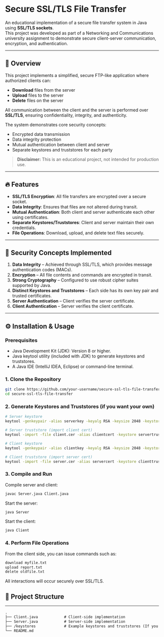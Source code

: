 # Secure SSL/TLS File Transfer

An educational implementation of a secure file transfer system in Java using **SSL/TLS sockets**.  
This project was developed as part of a Networking and Communications university assignment to demonstrate secure client-server communication, encryption, and authentication.

---

## 🔎 Overview

This project implements a simplified, secure FTP-like application where authorized clients can:
- **Download** files from the server
- **Upload** files to the server
- **Delete** files on the server

All communication between the client and the server is performed over **SSL/TLS**, ensuring confidentiality, integrity, and authenticity.

The system demonstrates core security concepts:
- Encrypted data transmission  
- Data integrity protection  
- Mutual authentication between client and server  
- Separate keystores and truststores for each party  

> **Disclaimer:** This is an educational project, not intended for production use.

---

## 🔥 Features

- **SSL/TLS Encryption**: All file transfers are encrypted over a secure socket.
- **Data Integrity**: Ensures that files are not altered during transit.
- **Mutual Authentication**: Both client and server authenticate each other using certificates.
- **Separate Keystores/Truststores**: Client and server maintain their own credentials.
- **File Operations**: Download, upload, and delete text files securely.

---

## 🔐 Security Concepts Implemented

1. **Data Integrity** – Achieved through SSL/TLS, which provides message authentication codes (MACs).
2. **Encryption** – All file contents and commands are encrypted in transit.
3. **Strong Cryptography** – Configured to use robust cipher suites supported by Java.
4. **Distinct Keystores and Truststores** – Each side has its own key pair and trusted certificates.
5. **Server Authentication** – Client verifies the server certificate.
6. **Client Authentication** – Server verifies the client certificate.

---

## ⚙️ Installation & Usage

### Prerequisites
- Java Development Kit (JDK): Version 8 or higher.
- Java keytool utility (included with JDK) to generate keystores and truststores.
- A Java IDE (IntelliJ IDEA, Eclipse) or command-line terminal.

### 1. Clone the Repository

```bash
git clone https://github.com/your-username/secure-ssl-tls-file-transfer.git
cd secure-ssl-tls-file-transfer
```

### 2. Generate Keystores and Truststores (if you want your own)

```bash
# Server keystore
keytool -genkeypair -alias serverkey -keyalg RSA -keysize 2048 -keystore serverkeystore.jks -validity 365

# Server truststore (import client cert)
keytool -import -file client.cer -alias clientcert -keystore servertruststore.jks

# Client keystore
keytool -genkeypair -alias clientkey -keyalg RSA -keysize 2048 -keystore clientkeystore.jks -validity 365

# Client truststore (import server cert)
keytool -import -file server.cer -alias servercert -keystore clienttruststore.jks
```

### 3. Compile and Run

Compile server and client:
```bash
javac Server.java Client.java
```

Start the server:
```bash
java Server
```

Start the client:
```bash
java Client
```

### 4. Perform File Operations

From the client side, you can issue commands such as:
```txt
download myfile.txt
upload report.txt
delete oldfile.txt
```

All interactions will occur securely over SSL/TLS.

## 📂 Project Structure

---

```txt
.
├── Client.java            # Client-side implementation
├── Server.java            # Server-side implementation
├── /keystores             # Example keystores and truststores (If you generate your own)
└── README.md
```
